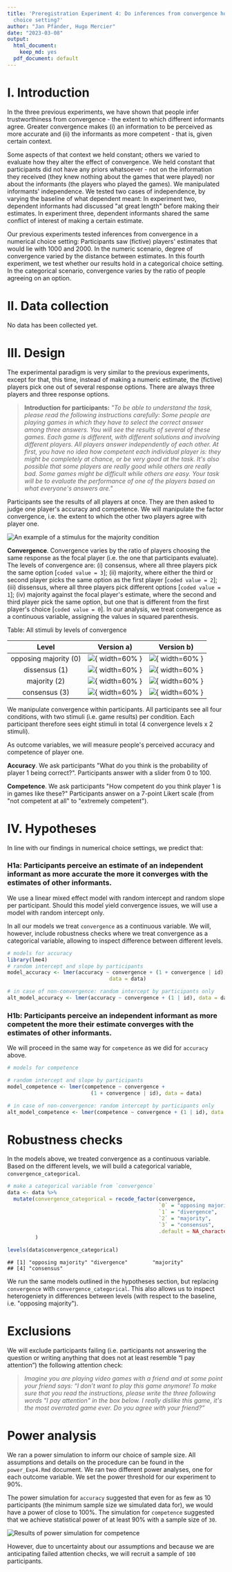 ```yaml
---
title: 'Preregistration Experiment 4: Do inferences from convergence hold in a categorical
  choice setting?'
author: "Jan Pfänder, Hugo Mercier"
date: "2023-03-08"
output:
  html_document:
    keep_md: yes
  pdf_document: default
---
```






# I. Introduction

In the three previous experiments, we have shown that people infer trustworthiness from convergence - the extent to which different informants agree. Greater convergence makes (i) an information to be perceived as more accurate and (ii) the informants as more competent - that is, given certain context.

Some aspects of that context we held constant; others we varied to evaluate how they alter the effect of convergence. We held constant that participants did not have any priors whatsoever - not on the information they received (they knew nothing about the games that were played) nor about the informants (the players who played the games). We manipulated informants' independence. We tested two cases of independence, by varying the baseline of what dependent meant: In experiment two, dependent informants had discussed "at great length" before making their estimates. In experiment three, dependent informants shared the same conflict of interest of making a certain estimate.

Our previous experiments tested inferences from convergence in a numerical choice setting: Participants saw (fictive) players' estimates that would lie with 1000 and 2000. In the numeric scenario, degree of convergence varied by the distance between estimates. In this fourth experiment, we test whether our results hold in a categorical choice setting. In the categorical scenario, convergence varies by the ratio of people agreeing on an option.

# II. Data collection

No data has been collected yet.

# III. Design

The experimental paradigm is very similar to the previous experiments, except for that, this time, instead of making a numeric estimate, the (fictive) players pick one out of several response options. There are always three players and three response options.

> **Introduction for participants:** *"To be able to understand the task, please read the following instructions carefully: Some people are playing games in which they have to select the correct answer among three answers. You will see the results of several of these games. Each game is different, with different solutions and involving different players. All players answer independently of each other. At first, you have no idea how competent each individual player is: they might be completely at chance, or be very good at the task. It's also possible that some players are really good while others are really bad. Some games might be difficult while others are easy. Your task will be to evaluate the performance of one of the players based on what everyone's answers are."*

Participants see the results of all players at once. They are then asked to judge one player's accuracy and competence. We will manipulate the factor convergence, i.e. the extent to which the other two players agree with player one.

![An example of a stimulus for the majority condition](figures/example_stimulus.png)

**Convergence**. Convergence varies by the ratio of players choosing the same response as the focal player (i.e. the one that participants evaluate). The levels of convergence are: (i) consensus, where all three players pick the same option [`coded value = 3`]; (ii) majority, where either the third or second player picks the same option as the first player [`coded value = 2`]; (iii) dissensus, where all three players pick different options [`coded value = 1`]; (iv) majority against the focal player's estimate, where the second and third player pick the same option, but one that is different from the first player's choice [`coded value = 0`]. In our analysis, we treat convergence as a continuous variable, assigning the values in squared parenthesis. 


Table: All stimuli by levels of convergence

|         Level         |                      Version a)                      |                      Version b)                      |
|:---------------------:|:----------------------------------------------------:|:----------------------------------------------------:|
| opposing majority (0) | ![](figures/stimuli/opp_majority_a.png){ width=60% } | ![](figures/stimuli/opp_majority_b.png){ width=60% } |
|     dissensus (1)     |  ![](figures/stimuli/divergence_a.png){ width=60% }  |  ![](figures/stimuli/divergence_b.png){ width=60% }  |
|     majority (2)      |   ![](figures/stimuli/majority_a.png){ width=60% }   |   ![](figures/stimuli/majority_b.png){ width=60% }   |
|     consensus (3)     |  ![](figures/stimuli/consensus_a.png){ width=60% }   |  ![](figures/stimuli/consensus_b.png){ width=60% }   |

We manipulate convergence within participants. All participants see all four conditions, with two stimuli (i.e. game results) per condition. Each participant therefore sees eight stimuli in total (4 convergence levels x 2 stimuli).

As outcome variables, we will measure people's perceived accuracy and competence of player one.

**Accuracy**. We ask participants "What do you think is the probability of player 1 being correct?". Participants answer with a slider from 0 to 100.

**Competence**. We ask participants "How competent do you think player 1 is in games like these?" Participants answer on a 7-point Likert scale (from "not competent at all" to "extremely competent").

# IV. Hypotheses

In line with our findings in numerical choice settings, we predict that:

### H1a: Participants perceive an estimate of an independent informant as more accurate the more it converges with the estimates of other informants.

We use a linear mixed effect model with random intercept and random slope per participant. Should this model yield convergence issues, we will use a model with random intercept only. 

In all our models we treat `convergence` as a continuous variable. We will, however, include robustness checks where we treat convergence as a categorical variable, allowing to inspect difference between different levels. 


```r
# models for accuracy
library(lme4)
# random intercept and slope by participants
model_accuracy <- lmer(accuracy ~ convergence + (1 + convergence | id), 
                                 data = data)

# in case of non-convergence: random intercept by participants only
alt_model_accuracy <- lmer(accuracy ~ convergence + (1 | id), data = data)
```


### H1b: Participants perceive an independent informant as more competent the more their estimate converges with the estimates of other informants.

We will proceed in the same way for `competence` as we did for `accuracy` above.


```r
# models for competence

# random intercept and slope by participants
model_competence <- lmer(competence ~ convergence + 
                           (1 + convergence | id), data = data)

# in case of non-convergence: random intercept by participants only
alt_model_competence <- lmer(competence ~ convergence + (1 | id), data = data)
```

# Robustness checks

In the models above, we treated convergence as a continuous variable. Based on the different levels, we will build a categorical variable, `convergence_categorical`. 


```r
# make a categorical variable from `convergence`
data <- data %>% 
  mutate(convergence_categorical = recode_factor(convergence, 
                                                 `0` = "opposing majority", 
                                                 `1` = "divergence", 
                                                 `2` = "majority", 
                                                 `3` = "consensus",
                                                 .default = NA_character_)
         )

levels(data$convergence_categorical)
```

```
## [1] "opposing majority" "divergence"        "majority"         
## [4] "consensus"
```


We run the same models outlined in the hypotheses section, but replacing `convergence` with `convergence_categorical`. This also allows us to inspect heterogeniety in differences between levels (with respect to the baseline, i.e. "opposing majority"). 

# Exclusions

We will exclude participants failing (i.e. participants not answering the question or writing anything that does not at least resemble “I pay attention”) the following attention check:

> *Imagine you are playing video games with a friend and at some point your friend says: “I don’t want to play this game anymore! To make sure that you read the instructions, please write the three following words "I pay attention" in the box below. I really dislike this game, it's the most overrated game ever. Do you agree with your friend?”* 

# Power analysis

We ran a power simulation to inform our choice of sample size. All assumptions and details on the procedure can be found in the `power_Exp4.Rmd` document. We ran two different power analyses, one for each outcome variable. We set the power threshold for our experiment to 90%. 

The power simulation for `accuracy` suggested that even for as few as 10 participants (the minimum sample size we simulated data for), we would have a power of close to 100%. The simulation for `competence` suggested that we achieve statistical power of at least 90% with a sample size of `30`.

![Results of power simulation for competence](power_Exp4_files/figure-html/plot-power-competence-1.png)

However, due to uncertainty about our assumptions and because we are anticipating failed attention checks, we will recruit a sample of `100` participants. 

